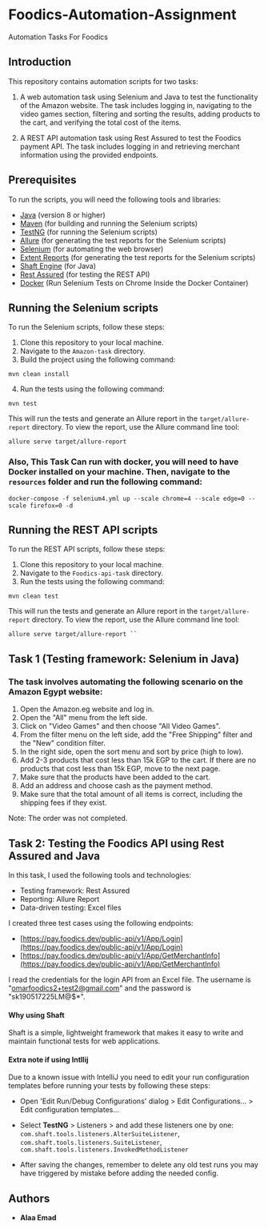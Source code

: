 # Foodics-Automation-Assignment
Automation Tasks For Foodics

## Introduction

This repository contains automation scripts for two tasks:

1.  A web automation task using Selenium and Java to test the functionality of the Amazon website. The task includes logging in, navigating to the video games section, filtering and sorting the results, adding products to the cart, and verifying the total cost of the items.
    
2.  A REST API automation task using Rest Assured to test the Foodics payment API. The task includes logging in and retrieving merchant information using the provided endpoints.
    

## Prerequisites

To run the scripts, you will need the following tools and libraries:

-   [Java](https://www.java.com/en/download/) (version 8 or higher)
-   [Maven](https://maven.apache.org/install.html) (for building and running the Selenium scripts)
-   [TestNG](https://testng.org/doc/download.html) (for running the Selenium scripts)
-   [Allure](https://docs.qameta.io/allure/#_installing_a_commandline) (for generating the test reports for the Selenium scripts)
-   [Selenium](https://www.selenium.dev/downloads/) (for automating the web browser)
-   [Extent Reports](https://extentreports.com/docs/versions/4/java/) (for generating the test reports for the Selenium scripts)
- [Shaft Engine](https://github.com/ShaftHQ/SHAFT_ENGINE) (for Java)
-   [Rest Assured](http://rest-assured.io/) (for testing the REST API)
- [Docker](https://docs.docker.com/compose/install/) (Run Selenium Tests on Chrome Inside the Docker Container) 

## Running the Selenium scripts

To run the Selenium scripts, follow these steps:

1.  Clone this repository to your local machine.
2.  Navigate to the `Amazon-task` directory.
3.  Build the project using the following command:

`mvn clean install` 

4.  Run the tests using the following command:

`mvn test` 

This will run the tests and generate an Allure report in the `target/allure-report` directory. To view the report, use the Allure command line tool:

`allure serve target/allure-report` 

### Also, This Task Can run with docker, you will need to have Docker installed on your machine. Then, navigate to the `resources` folder and run the following command:

`docker-compose -f selenium4.yml up --scale chrome=4 --scale edge=0 --scale firefox=0 -d`

## Running the REST API scripts

To run the REST API scripts, follow these steps:

1.  Clone this repository to your local machine.
2.  Navigate to the `Foodics-api-task` directory.
3.  Run the tests using the following command:

`mvn clean test` 

This will run the tests and generate an Allure report in the `target/allure-report` directory. To view the report, use the Allure command line tool:

`allure serve target/allure-report
`` `

## Task 1 (Testing framework: Selenium in Java)
### The task involves automating the following scenario on the Amazon Egypt website:


1.  Open the Amazon.eg website and log in.
2.  Open the "All" menu from the left side.
3.  Click on "Video Games" and then choose "All Video Games".
4.  From the filter menu on the left side, add the "Free Shipping" filter and the "New" condition filter.
5.  In the right side, open the sort menu and sort by price (high to low).
6.  Add 2-3 products that cost less than 15k EGP to the cart. If there are no products that cost less than 15k EGP, move to the next page.
7.  Make sure that the products have been added to the cart.
8.  Add an address and choose cash as the payment method.
9.  Make sure that the total amount of all items is correct, including the shipping fees if they exist.

Note: The order was not completed.

## Task 2: Testing the Foodics API using Rest Assured and Java

In this task, I used the following tools and technologies:

-   Testing framework: Rest Assured
-   Reporting: Allure Report
-   Data-driven testing: Excel files

I created three test cases using the following endpoints:

-   [https://pay.foodics.dev/public-api/v1/App/Login](https://pay.foodics.dev/public-api/v1/App/Login)
-   [https://pay.foodics.dev/public-api/v1/App/GetMerchantInfo](https://pay.foodics.dev/public-api/v1/App/GetMerchantInfo)

I read the credentials for the login API from an Excel file. The username is "[omarfoodics2+test2@gmail.com](mailto:omarfoodics2+test2@gmail.com)" and the password is "sk190517225LM@$*".


#### Why using Shaft 
Shaft is a simple, lightweight framework that makes it easy to write and maintain functional tests for web applications.


#### Extra note if using Intllij
Due to a known issue with IntelliJ you need to edit your run configuration templates before running your tests by following these steps:  
- Open 'Edit Run/Debug Configurations' dialog > Edit Configurations... > Edit configuration templates...  
- Select **TestNG** > Listeners > and add these listeners one by one:  
`com.shaft.tools.listeners.AlterSuiteListener`, `com.shaft.tools.listeners.SuiteListener`, `com.shaft.tools.listeners.InvokedMethodListener`  
	
- After saving the changes, remember to delete any old test runs you may have triggered by mistake before adding the needed config.


## Authors

-   **Alaa Emad** 
